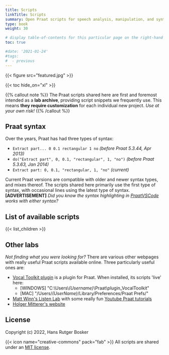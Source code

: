 ```yaml
---
title: Scripts
linkTitle: Scripts
summary: Open Praat scripts for speech analysis, manipulation, and synthesis
type: book
weight: 30

# display table-of-contents for this particular page on the right-hand side?
toc: true

#date: '2021-01-24'
#tags:
#  - previous
---
```


{{< figure src="featured.jpg" >}}

{{< toc hide_on="xl" >}}

{{% callout note %}}
The Praat scripts shared here are first and foremost intended as a **lab archive**, providing script snippets we frequently use. This means **they require customization** for each individual new project. *Use at your own risk!*
{{% /callout %}}

## Praat syntax

Over the years, Praat has had three types of syntax:
- `Extract part... 0 0.1 rectangular 1 no` *(before Praat 5.3.44, Apr 2013)*
- `do("Extract part", 0, 0.1, "rectangular", 1, "no")` *(before Praat 5.3.63, Jan 2014)*
- `Extract part: 0, 0.1, "rectangular, 1, "no"` *(current)*

Current Praat versions are compatible with older and newer syntax types, and mixes thereof. The scripts shared here primarily use the first type of syntax, with occasional lines using the latest type of syntax. **[ADVERTISEMENT]** *Did you know the syntax highlighting in [PraatVSCode](../tools/#praatvscode) works with either syntax?*

## List of available scripts

{{< list_children >}}

## Other labs

*Not finding what you were looking for?* There are various other webpages with really useful Praat scripts available online. Three particularly useful ones are:
- [Vocal Toolkit plugin](http://www.praatvocaltoolkit.com/) is a plugin for Praat. When installed, its scripts 'live' here:
  - [WINDOWS] "C:\Users\\*(Username)*\Praat\plugin_VocalToolkit"
  - [MAC] "/Users/*(UserName)*/Library/Preferences/Praat Prefs/"
- [Matt Winn's Listen Lab](http://www.mattwinn.com/praat.html) with some really fun [Youtube Praat tutorials](https://www.youtube.com/playlist?list=PL6niCBwOhjHga4bCS83VJ2uKzQ8ZjEVeG)
- [Holger Mitterer's website](http://holgermitterer.eu/research.html)

## License

Copyright (c) 2022, Hans Rutger Bosker

{{< icon name="creative-commons" pack="fab" >}} All scripts are shared under an [MIT license](https://en.wikipedia.org/wiki/MIT_License#License_terms).
